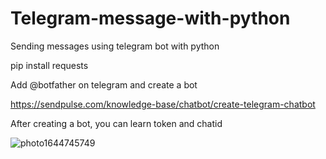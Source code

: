 # Telegram-message-with-python
Sending messages using telegram bot with python

pip install requests

Add @botfather on telegram and create a bot

https://sendpulse.com/knowledge-base/chatbot/create-telegram-chatbot

After creating a bot, you can learn token and chatid



![photo1644745749](https://user-images.githubusercontent.com/79511355/158800777-047074b4-be5e-4de8-95e2-860514f1b1b8.jpeg)
